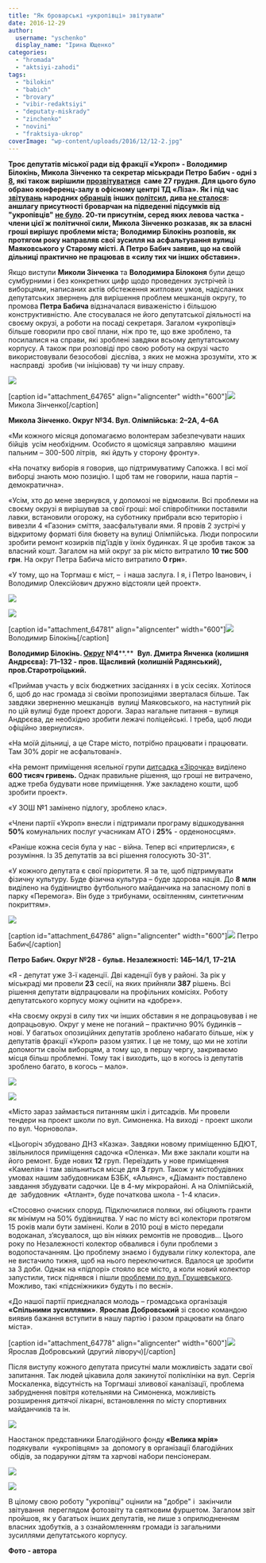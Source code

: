 ```yaml
---
title: "Як броварські «укропівці» звітували"
date: 2016-12-29
author: 
  username: "yschenko"
  display_name: "Ірина Ющенко"
categories: 
  - "hromada"
  - "aktsiyi-zahodi"
tags: 
  - "bilokin"
  - "babich"
  - "brovary"
  - "vibir-redaktsiyi"
  - "deputaty-miskrady"
  - "zinchenko"
  - "novini"
  - "fraktsiya-ukrop"
coverImage: "wp-content/uploads/2016/12/12-2.jpg"
---
```


**Троє депутатів міської ради від фракції «Укроп» - Володимир Білокінь, Микола Зінченко та секретар міськради Петро Бабич - одні з [8](https://mpz.brovary.org/na-zvituvannya-deputativ-semenova-ta-senko-meshkantsi-ne-pryjshly/), які також вирішили [прозвітуватися](https://mpz.brovary.org/deputatka-tetyana-totska-vidzvituvalas-pered-vybortsyamy/)  саме 27 грудня. Для цього було обрано конференц-залу в офісному центрі ТД «Ліза». Як і під час [звітувань](https://mpz.brovary.org/veremchuk-opalko-vidzvituvalysya-za-rik-svoyeyi-deputatskoyi-diyalnosti-foto/) народних [обранців](https://mpz.brovary.org/pershyj-pishov-za-rik-roboty-vidzvituvavsya-brovarskyj-deputat-leonid-cherepejnik/)** **інших [політсил](https://mpz.brovary.org/richnyj-zvit-ta-rokirovky-u-komandi-brovarskogo-demalyansu-foto/), дива [не сталося](https://mpz.brovary.org/deputatka-galyna-negoda-vidzvituvalasya-za-rik-roboty-na-okruzi/): аншлагу присутності броварчан на підведенні підсумків від "укропівців" [не було](https://mpz.brovary.org/na-zvituvannya-deputativ-semenova-ta-senko-meshkantsi-ne-pryjshly). 20-ти присутнім, серед яких левова частка - члени цієї ж політичної сили, Микола Зінченко розказав, як за власні гроші вирішує проблеми міста;** **Володимир Білокінь розповів, як протягом року направляв свої зусилля на асфальтування вулиці Маяковського у Старому місті. А Петро Бабич заявив, що на своїй дільниці практично не працював в «силу тих чи інших обставин».**

Якщо виступи **Миколи Зінченка** та **Володимира Білоконя** були дещо сумбурними і без конкретних цифр щодо проведених зустрічей із виборцями, написаних актів обстеження житлових умов, надісланих депутатських звернень для вирішення проблем мешканців округу, то промова **Петра Бабича** відзначалася виваженістю і більшою конструктивністю. Але стосувалася не його депутатської діяльності на своєму окрузі, а роботи на посаді секретаря. Загалом «укропівці» більше говорили про свої плани, ніж про те, що вже зроблено, та посилалися на справи, які зроблені завдяки всьому депутатському корпусу. А також при розповіді про свою роботу на окрузі часто використовували безособові  дієсліва, з яких не можна зрозуміти, хто ж  насправді  зробив (чи ініціював) ту чи іншу справу.

[![](https://mpz.brovary.org/wp-content/uploads/2016/12/4-4.jpg)](https://mpz.brovary.org/wp-content/uploads/2016/12/4-4.jpg)

\[caption id="attachment\_64765" align="aligncenter" width="600"\][![](https://mpz.brovary.org/wp-content/uploads/2016/12/1-7.jpg)](https://mpz.brovary.org/wp-content/uploads/2016/12/1-7.jpg) Микола Зінченко\[/caption\]

**Микола Зінченко. Округ №34. Вул. Олімпійська: 2–2А, 4–6А**

«Ми кожного місяця допомагаємо волонтерам забезпечувати наших бійців  усім необхідним. Особисто я щомісяця заправляю  машини пальним – 300-500 літрів,  які йдуть у сторону фронту».

«На початку виборів я говорив, що підтримуватиму Сапожка. І всі мої виборці знають мою позицію. І щоб там не говорили, наша партія – демократична».

«Усім, хто до мене звернувся, у допомозі не відмовили. Всі проблеми на своєму окрузі я вирішував за свої гроші: мої співробітники поставили лавки, встановили огорожу, на суботнику прибрали всю територію і вивезли 4 «Газони» сміття, заасфальтували ями. Я провів 2 зустрічі у відкритому форматі біля бювету на вулиці Олімпійська. Люди попросили зробити ремонт козирків під’їздів у їхніх будинках. Я це зробив також за власний кошт. Загалом на мій округ за рік місто витратило **10 тис 500 грн**. На округ Петра Бабича місто витратило **0 грн**».

«У тому, що на Торгмаш є міст, –  і наша заслуга. І я, і Петро Іванович, і Володимир Олексійович дружно відстояли цей проект».

[![](https://mpz.brovary.org/wp-content/uploads/2016/12/5-6.jpg)](https://mpz.brovary.org/wp-content/uploads/2016/12/5-6.jpg)

[![](https://mpz.brovary.org/wp-content/uploads/2016/12/15-2.jpg)](https://mpz.brovary.org/wp-content/uploads/2016/12/15-2.jpg)

\[caption id="attachment\_64781" align="aligncenter" width="600"\][![](https://mpz.brovary.org/wp-content/uploads/2016/12/17-2.jpg)](https://mpz.brovary.org/wp-content/uploads/2016/12/17-2.jpg) Володимир Білокінь\[/caption\]

**Володимир Білокінь. [Округ](https://mpz.brovary.org/hto-v-miskradi-vid-tvoyeyi-vulytsi-rozpodil-deputativ-po-vyborchyh-okrugah-infografika/) №4****.**  **Вул. Дмитра Янченка (колишня Андрєєва): 71–132 - пров. Щасливий (колишній Радянський), пров.Старотроїцький.**

«Приймав участь у всіх бюджетних засіданнях і в усіх сесіях. Хотілося б, щоб до нас громада зі своїми пропозиціями зверталася більше. Так завдяки зверненню мешканців  вулиці Маяковського, на наступний рік по цій вулиці буде проект дороги. Зараз нагальне питання – вулиця Андрєєва, де необхідно зробити лежачі поліцейські. І треба, щоб люди офіційно звернулися».

«На моїй дільниці, а це Старе місто, потрібно працювати і працювати. Там 30% доріг не асфальтовані».

«На ремонт приміщення ясельної групи [дитсадка «Зірочка»](https://mpz.brovary.org/molodshyj-korpus-brovarskogo-sadochku-zirochka-pid-zagrozoyu-zakryttya/) виділено **600 тисяч гривень.** Однак правильне рішення, що гроші не витрачено, адже треба будувати нове приміщення. Уже закладено кошти, щоб зробити проект».

«У ЗОШ №1 замінено підлогу, зроблено клас».

«Члени партії «Укроп» внесли і підтримали програму відшкодування **50%** комунальних послуг учасникам АТО і **25%** - орденоносцям».

«Раніше кожна сесія була у нас - війна. Тепер всі «притерлися», є розуміння. Із 35 депутатів за всі рішення голосують 30-31".

«У кожного депутата є свої пріоритети. Я за те, щоб підтримувати фізичну культуру. Буде фізична культура – буде здорова нація. До **8 млн** виділено на будівництво футбольного майданчика на запасному полі в парку «Перемога». Він буде з трибунами, освітленням, синтетичним покриттям».

[![](https://mpz.brovary.org/wp-content/uploads/2016/12/16-2.jpg)](https://mpz.brovary.org/wp-content/uploads/2016/12/16-2.jpg)

\[caption id="attachment\_64786" align="aligncenter" width="600"\][![](https://mpz.brovary.org/wp-content/uploads/2016/12/22-3.jpg)](https://mpz.brovary.org/wp-content/uploads/2016/12/22-3.jpg) Петро Бабич\[/caption\]

**Петро Бабич. Округ №28 -** **бульв. Незалежності: 14Б–14/1, 17–21А**

«Я - депутат уже 3-ї каденції. Дві каденції був у районі. За рік у міськраді ми провели **23** сесії, на яких прийняли **387** рішень. Всі рішення депутати відпрацювали на профільних комісіях. Роботу депутатського корпусу можу оцінити на «добре»».

«На своєму окрузі в силу тих чи інших обставин я не допрацьовував і не допрацьовую. Округ у мене не поганий – практично 90% будинків – нові. У багатьох опозиційних депутатів зроблено набагато більше, ніж у депутатів фракції «Укроп» разом узятих. І це не тому, що ми не хотіли допомогти своїм виборцям, а тому що, в першу чергу, закриваємо місця більш проблемні. Тому так і виходить, що в когось із депутатів зроблено багато, в когось – мало».

[![](https://mpz.brovary.org/wp-content/uploads/2016/12/6-4.jpg)](https://mpz.brovary.org/wp-content/uploads/2016/12/6-4.jpg)

[![](https://mpz.brovary.org/wp-content/uploads/2016/12/18-2.jpg)](https://mpz.brovary.org/wp-content/uploads/2016/12/18-2.jpg)

«Місто зараз займається питанням шкіл і дитсадків. Ми провели тендери на проект школи по вул. Симоненка. На виході - проект школи по вул. Чорновола».

«Цьогоріч збудовано ДНЗ «Казка». Завдяки новому приміщенню БДЮТ, звільнилося приміщення садочка «Оленка». Ми вже заклали кошти на його ремонт. Буде нових **12** груп. Переїздить у нове приміщення «Камелія» і там звільниться місце для **3** груп. Також у містобудівних умовах нашим забудовникам БЗБК, «Альянс», «Діамант» поставлено завдання збудувати садочки. Це в 4-му мікрорайоні. А на Олімпійській, де  забудовник  «Атлант», буде початкова школа - 1-4 класи».

«Стосовно очисних споруд. Підключилися поляки, які обіцяють гранти як мінімум на 50% будівництва. У нас по місту всі колектори протягом 15 років мали бути замінені. Коли в 2010 році в місто передали водоканал, з’ясувалося, що він ніяких ремонтів не проводив… Цього року по Незалежності колектор обвалився і були проблеми з водопостачанням. Цю проблему знаємо і будували гілку колектора, але не вистачило тижня, щоб на нього переключитися. Вдалося це зробити за 3 доби. Однак на «підпорі» стояло все місто, а коли новий колектор запустили, тиск піднявся і пішли [проблеми по вул. Грушевського](https://mpz.brovary.org/smerdyuchi-kanalizatsijni-stoky-znovu-zavodnyly-vulytsyu-grushevskogo-foto/). Можливо, такі «підсніжники» будуть і по весні».

«До нашої партії приєдналася молодь – громадська організація **«Спільними зусиллями»**. **Ярослав Добровський** зі своєю командою виявив бажання вступити в нашу партію і разом працювати на благо міста».

\[caption id="attachment\_64778" align="aligncenter" width="600"\][![](https://mpz.brovary.org/wp-content/uploads/2016/12/14-3.jpg)](https://mpz.brovary.org/wp-content/uploads/2016/12/14-3.jpg) Ярослав Добровський (другий ліворуч)\[/caption\]

Після виступу кожного депутата присутні мали можливість задати свої запитання. Так людей цікавила доля закинутої поліклініки на вул. Сергія Москаленка, відсутність на Торгмаші зливової каналізації, проблема забруднення повітря котельнями на Симоненка, можливість розширення дитячої лікарні, встановлення по місту спортивних майданчиків та ін.

[![](https://mpz.brovary.org/wp-content/uploads/2016/12/9-3.jpg)](https://mpz.brovary.org/wp-content/uploads/2016/12/9-3.jpg)

Наостанок представники Благодійного фонду **«Велика мрія»**  подякували  «укропівцям» за  допомогу в організації благодійних  обідів, за подарунки дітям та харчові набори пенсіонерам.

[![](https://mpz.brovary.org/wp-content/uploads/2016/12/24-2.jpg)](https://mpz.brovary.org/wp-content/uploads/2016/12/24-2.jpg)

[![](https://mpz.brovary.org/wp-content/uploads/2016/12/2-5.jpg)](https://mpz.brovary.org/wp-content/uploads/2016/12/2-5.jpg)

В цілому свою роботу "укропівці" оцінили на "добре" і  закінчили звітування  переглядом фотозвіту та святковим фуршетом. Загалом звіт пройшов, як у багатьох інших депутатів, не лише з оприлюдненням власних здобутків, а з ознайомленням громади із загальними зусиллями депутатського корпусу.

**Фото - автора**
